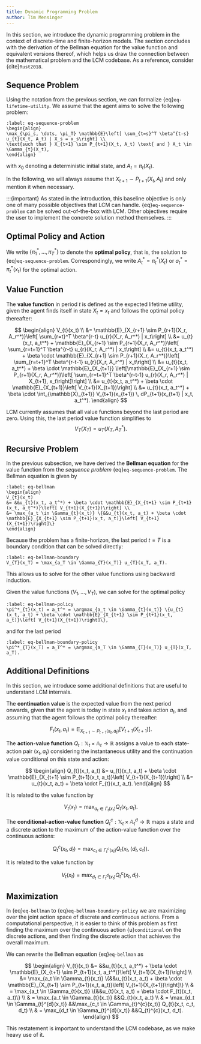 ```yaml
---
title: Dynamic Programming Problem
author: Tim Mensinger
---
```


In this section, we introduce the dynamic programming problem in the context of
discrete-time and finite-horizon models.
The section concludes with the derivation of the Bellman equation for the value function
and equivalent versions thereof, which helps us draw the connection between the
mathematical problem and the LCM codebase.
As a reference, consider {cite}`Rust2018`.

## Sequence Problem

Using the notation from the previous section, we can formalize {eq}`eq-lifetime-utility`.
We assume that the agent aims to solve the following problem:

```{math}
:label: eq-sequence-problem
\begin{align}
\max_{\pi_s, \dots, \pi_T} \mathbb{E}\left[ \sum_{t=s}^T \beta^{t-s} u_{t}(X_t, A_t) | X_s = x_s\right] \\
\text{such that } X_{t+1} \sim P_{t+1}(X_t, A_t) \text{ and } A_t \in \Gamma_{t}(X_t),
\end{align}
```

with $x_0$ denoting a deterministic initial state, and $A_t = \pi_{t}(X_t)$.

In the following, we will always assume that $X_{t+1} \sim P_{t+1}(X_t, A_t)$ and
only mention it when necessary.

:::{important}
As stated in the introduction, this baseline objective is only one of many possible
objectives that LCM can handle. {eq}`eq-sequence-problem` can be solved out-of-the-box
with LCM. Other objectives require the user to implement the concrete solution method
themselves.
:::

## Optimal Policy and Action

We write $\{\pi^*_{1}, \dots, \pi^*_{T}\}$ to denote the **optimal policy**, that is, the
solution to {eq}`eq-sequence-problem`.
Correspondingly, we write $A^*_t = \pi^*_{t}(X_t)$ or $a^*_t = \pi^*_{t}(x_t)$ for the
optimal action.

## Value Function

The **value function** in period $t$ is defined as the expected lifetime utility, given the agent finds itself in state $X_t = x_t$ and follows the optimal policy thereafter:

$$
\begin{align}
V_{t}(x_t) \\
&= \mathbb{E}_{X_{r+1} \sim P_{r+1}(X_r, A_r^*)}\left[ \sum_{r=t}^T \beta^{r-t} u_{r}(X_r, A_r^*) | x_t\right] \\
&= u_{t}(x_t, a_t^*) + \mathbb{E}_{X_{r+1} \sim P_{r+1}(X_r, A_r^*)}\left[ \sum_{r=t+1}^T \beta^{r-t} u_{r}(X_r, A_r^*)  | x_t\right] \\
&= u_{t}(x_t, a_t^*) + \beta \cdot \mathbb{E}_{X_{r+1} \sim P_{r+1}(X_r, A_r^*)}\left[ \sum_{r=t+1}^T \beta^{r-t-1} u_{r}(X_r, A_r^*)  | x_t\right] \\
&= u_{t}(x_t, a_t^*) + \beta \cdot \mathbb{E}_{X_{t+1}} \left[\mathbb{E}_{X_{r+1} \sim P_{r+1}(X_r, A_r^*)}\left[ \sum_{r=t+1}^T \beta^{r-t-1} u_{r}(X_r, A_r^*)  | X_{t+1}, x_t\right]\right] \\
&= u_{t}(x_t, a_t^*) + \beta \cdot \mathbb{E}_{X_{t+1}}\left[ V_{t+1}(X_{t+1})\right] \\
&= u_{t}(x_t, a_t^*) + \beta \cdot \int_{\mathbb{X}_{t+1}} V_{t+1}(x_{t+1}) \, dP_{t+1}(x_{t+1} | x_t, a_t^*).
\end{align}
$$

LCM currently assumes that all value functions beyond the last period are zero. Using this, the last period value function simplifies to
$$V_{T}(X_T) = u_{T}(X_T, A_T^*).$$

## Recursive Problem

In the previous subsection, we have derived the **Bellman equation** for the value function from the *sequence problem* {eq}`eq-sequence-problem`. The Bellman equation is given by

```{math}
:label: eq-bellman
\begin{align}
V_{t}(x_t) 
&= &&u_{t}(x_t, a_t^*) + \beta \cdot \mathbb{E}_{X_{t+1} \sim P_{t+1}(x_t, a_t^*)}\left[ V_{t+1}(X_{t+1})\right] \\
&= \max_{a_t \in \Gamma_{t}(x_t)} \{&&u_{t}(x_t, a_t) + \beta \cdot \mathbb{E}_{X_{t+1} \sim P_{t+1}(x_t, a_t)}\left[ V_{t+1}(X_{t+1})\right]\}
\end{align}
```

Because the problem has a finite-horizon, the last period $t=T$ is a boundary condition that can be solved directly:

```{math}
:label: eq-bellman-boundary
V_{T}(x_T) = \max_{a_T \in \Gamma_{T}(x_T)} u_{T}(x_T, a_T).
```

This allows us to solve for the other value functions using backward induction.

Given the value functions $(V_1, \dots, V_T)$, we can solve for the optimal policy

```{math}
:label: eq-bellman-policy
\pi^*_{t}(x_t) = a_t^* = \argmax_{a_t \in \Gamma_{t}(x_t)} \{u_{t}(x_t, a_t) + \beta \cdot \mathbb{E}_{X_{t+1} \sim P_{t+1}(x_t, a_t)}\left[ V_{t+1}(X_{t+1})\right]\},
```

and for the last period

```{math}
:label: eq-bellman-boundary-policy
\pi^*_{T}(x_T) = a_T^* = \argmax_{a_T \in \Gamma_{T}(x_T)} u_{T}(x_T, a_T).
```

## Additional Definitions

In this section, we introduce some additional definitions that are useful to understand LCM internals.

The **continuation value** is the expected value from the next period onwards, given
that the agent is today in state $x_t$ and takes action $a_t$, and assuming that the
agent follows the optimal policy thereafter:

$$F_{t}(x_t, a_t) = \mathbb{E}_{X_{t+1} \sim P_{t+1}(x_t, a_t)}\left[ V_{t+1}(X_{t+1})\right].$$

The **action-value function** $Q_t : \mathbb{X}_t \times \mathbb{A}_t \to \mathbb{R}$ assigns a value to each state-action pair $(x_t, a_t)$ considering the instantaneous utility and the continuation value
conditional on this state and action:

$$
\begin{align}
Q_{t}(x_t, a_t) &= u_{t}(x_t, a_t) + \beta \cdot \mathbb{E}_{X_{t+1} \sim P_{t+1}(x_t, a_t)}\left[ V_{t+1}(X_{t+1})\right] \\
&= u_{t}(x_t, a_t) + \beta \cdot F_{t}(x_t, a_t).
\end{align}
$$

It is related to the value function by

$$V_{t}(x_t) = \max_{a_t \in \Gamma_{t}(x_t)} Q_{t}(x_t, a_t).$$

The **conditional-action-value function** $Q_{t}^{c}: \mathbb{X}_t \times \mathbb{A}_t^{d} \to \mathbb{R}$ maps a state and a discrete action to the maximum of the action-value function over the continuous actions:

$$Q_{t}^{c}(x_t, d_t) = \max_{c_t \in \Gamma_{t}^{c}(x_t)} Q_{t}(x_t, (d_t, c_t)).$$

It is related to the value function by

$$V_{t}(x_t) = \max_{d_t \in \Gamma_{t}^{d}(x_t)} Q_{t}^{c}(x_t, d_t).$$

## Maximization

In {eq}`eq-bellman` to {eq}`eq-bellman-boundary-policy` we are maximizing over the joint action space of discrete and continuous actions. From a computational perspective, it is easier to think of this problem as first finding the maximum over the continuous action {u}`conditional` on the discrete actions, and then finding the discrete action that achieves the overall maximum.

We can rewrite the Bellman equation {eq}`eq-bellman` as

$$
\begin{align}
V_{t}(x_t) 
&= &&u_{t}(x_t, a_t^*) + \beta \cdot \mathbb{E}_{X_{t+1} \sim P_{t+1}(x_t, a_t^*)}\left[ V_{t+1}(X_{t+1})\right] \\
&= \max_{a_t \in \Gamma_{t}(x_t)} \{&&u_{t}(x_t, a_t) + \beta \cdot \mathbb{E}_{X_{t+1} \sim P_{t+1}(x_t, a_t)}\left[ V_{t+1}(X_{t+1})\right]\} \\ 
& = \max_{a_t \in \Gamma_{t}(x_t)} \{&&u_{t}(x_t, a_t) + \beta \cdot F_{t}(x_t, a_t)\} \\
& = \max_{a_t \in \Gamma_{t}(x_t)} &&Q_{t}(x_t, a_t) \\
& = \max_{d_t \in \Gamma_{t}^{d}(x_t)} &&\max_{c_t \in \Gamma_{t}^{c}(x_t)} Q_{t}(x_t, c_t, d_t) \\
& = \max_{d_t \in \Gamma_{t}^{d}(x_t)} &&Q_{t}^{c}(x_t, d_t).
\end{align}
$$

This restatement is important to understand the LCM codebase, as we make heavy use of
it.
